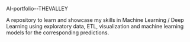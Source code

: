 AI-portfolio--THEVALLEY

A repository to learn and showcase my skills in Machine Learning / Deep Learning 
using exploratory data, ETL, visualization and machine learning models for the corresponding predictions.










